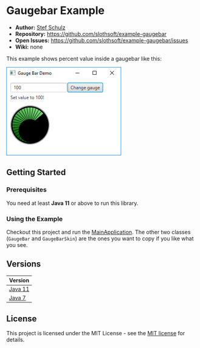 # Gaugebar Example

- **Author:** [Stef Schulz](mailto:s.schulz@slothsoft.de)
- **Repository:** <https://github.com/slothsoft/example-gaugebar>
- **Open Issues:** <https://github.com/slothsoft/example-gaugebar/issues>
- **Wiki:** none

This example shows percent value inside a gaugebar like this:

![Screenshot](https://raw.githubusercontent.com/slothsoft/example-gaugebar/master/readme/100percent.png)


## Getting Started

### Prerequisites

You need at least **Java 11** or above to run this library. 

### Using the Example

Checkout this project and run the [MainApplication](https://github.com/slothsoft/example-gaugebar/blob/master/src/main/java/de/slothsoft/gaugebar/MainApplication.java). The other two classes (`GaugeBar` and `GaugeBarSkin`) are the ones you want to copy if you like what you see.


##  Versions


| Version       |
| ------------- |
| [Java 11](https://github.com/slothsoft/example-gaugebar) |
| [Java 7](https://github.com/slothsoft/example-gaugebar/tree/java7) |



## License

This project is licensed under the MIT License - see the [MIT license](https://opensource.org/licenses/MIT) for details.